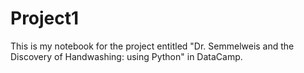 # Project1
This is my notebook for the project entitled "Dr. Semmelweis and the Discovery of Handwashing: using Python" in DataCamp. 
